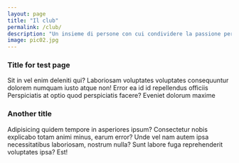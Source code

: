 ```yaml
---
layout: page
title: "Il club"
permalink: /club/
description: "Un insieme di persone con cui condividere la passione per questo bellissimo sport"
image: pic02.jpg
---
```



### Title for test page

Sit in vel enim deleniti qui? Laboriosam voluptates voluptates consequuntur dolorem numquam iusto atque non! Error ea id id repellendus officiis Perspiciatis at optio quod perspiciatis facere? Eveniet dolorum maxime

### Another title

Adipisicing quidem tempore in asperiores ipsum? Consectetur nobis explicabo totam animi minus, earum error? Unde vel nam autem ipsa necessitatibus laboriosam, nostrum nulla? Sunt labore fuga reprehenderit voluptates ipsa? Est!
